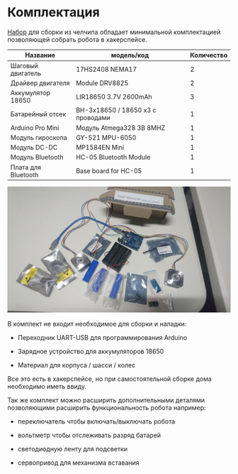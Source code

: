 Комплектация
===

[Набор](http://belchip.by/product/?selected_product=34442) для сборки из челчипа обладает минимальной комплектацией позволяющей собрать робота в хакерспейсе.

Название | модель/код | Количество
--- | --- | ---
Шаговый двигатель | 17HS2408 NEMA17 | 2	
Драйвер двигателя | Module DRV8825 | 2	
Аккумулятор 18650 | LIR18650 3.7V 2600mAh | 3	
Батарейный отсек | BH-3x18650 / 18650 x3 с проводами | 1	
Arduino Pro Mini | Модуль Atmega328 3В 8MHZ | 1
Модуль гироскопа | GY-521 MPU-6050 | 1
Модуль DC-DC | MP1584EN Mini | 1
Модуль Bluetooth | HC-05 Bluetooth Module | 1
Плата для Bluetooth | Base board for HC-05 | 1	

![Image](https://raw.githubusercontent.com/minsk-hackerspace/Robbal/master/images/DSC_8932.jpg)

В комплект не входит необходимое для сборки и наладки:

- Переходник UART-USB для программирования Arduino 

- Зарядное устройство для аккумуляторов 18650

- Материал для корпуса / шасси / колес

Все это есть в хакерспейсе, но при самостоятельной сборке дома необходимо иметь ввиду.

Так же комплект можно расширить дополнительными деталями позволяющими расширить функциональность робота например:

- переключатель чтобы включать/выключать робота

- вольтметр чтобы отслеживать разряд батарей

- светодиодную ленту для подсветки

- сервопривод для механизма вставания
